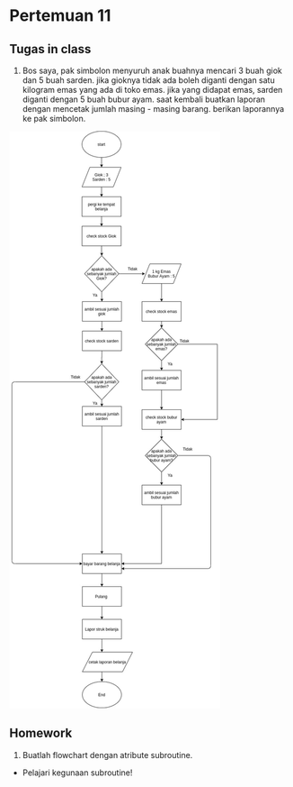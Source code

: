 # Pertemuan 11

## Tugas in class

1. Bos saya, pak simbolon menyuruh anak buahnya mencari 3 buah giok dan 5 buah sarden. jika gioknya tidak ada boleh diganti dengan satu kilogram emas yang ada di toko emas. jika yang didapat emas, sarden diganti dengan 5 buah bubur ayam. saat kembali buatkan laporan dengan mencetak jumlah masing - masing barang. berikan laporannya ke pak simbolon.

![pic1](Pertemuan11.jpg)

## Homework

1. Buatlah flowchart dengan atribute subroutine.
- Pelajari kegunaan subroutine! 